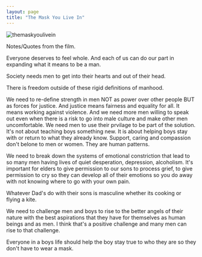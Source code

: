 ```yaml
---
layout: page
title: "The Mask You Live In"
---
```


![themaskyoulivein](/shinygiggle2/assets/themaskyoulivein.png)




Notes/Quotes from the film.

Everyone deserves to feel whole.  And each of us can do our part in expanding what it means to be a man.

Society needs men to get into their hearts and out of their head.  

There is freedom outside of these rigid definitions of manhood.

We need to re-define strength in men NOT as power over other people BUT as forces for justice.  And justice means fairness and equality for all.  It means working against violence.  And we need more men willing to speak out even when there is a risk to go into male culture and make other men uncomfortable.  We need men to use their prvilage to be part of the solution. It's not about teaching boys something new.  It is about helping boys stay with or return to what they already know.  Support, caring and compassion don't belone to men or women.  They are human patterns. 

We need to break down the systems of emotional constriction that lead to so many men having lives of quiet desperation, depression, alcoholism.  It's important for elders to give permission to our sons to process grief, to give permission to cry so they can develop all of their emotions so you do away with not knowing where to go with your own pain.

Whatever Dad's do with their sons is masculine whether its cooking or flying a kite.

We need to challenge men and boys to rise to the better angels of their nature with the best aspirations that they have for themselves as human beings and as men.  I think that's a positive challenge and many men can rise to that challenge.

Everyone in a boys life should help the boy stay true to who they are so they don't have to wear a mask.